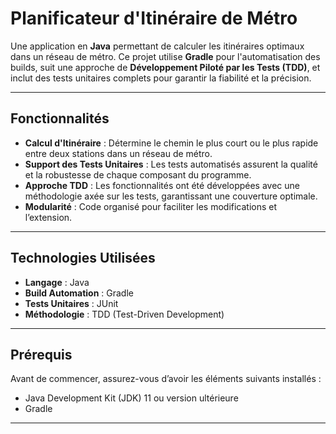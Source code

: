 # Planificateur d'Itinéraire de Métro  

Une application en **Java** permettant de calculer les itinéraires optimaux dans un réseau de métro. Ce projet utilise **Gradle** pour l'automatisation des builds, suit une approche de **Développement Piloté par les Tests (TDD)**, et inclut des tests unitaires complets pour garantir la fiabilité et la précision.  

---

## Fonctionnalités  
- **Calcul d'Itinéraire** : Détermine le chemin le plus court ou le plus rapide entre deux stations dans un réseau de métro.  
- **Support des Tests Unitaires** : Les tests automatisés assurent la qualité et la robustesse de chaque composant du programme.  
- **Approche TDD** : Les fonctionnalités ont été développées avec une méthodologie axée sur les tests, garantissant une couverture optimale.  
- **Modularité** : Code organisé pour faciliter les modifications et l’extension.  

---

## Technologies Utilisées  
- **Langage** : Java  
- **Build Automation** : Gradle  
- **Tests Unitaires** : JUnit  
- **Méthodologie** : TDD (Test-Driven Development)  

---

## Prérequis  
Avant de commencer, assurez-vous d’avoir les éléments suivants installés :  
- Java Development Kit (JDK) 11 ou version ultérieure  
- Gradle  

---
